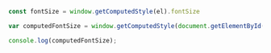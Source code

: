
```javascript
const fontSize = window.getComputedStyle(el).fontSize
```
```javascript
var computedFontSize = window.getComputedStyle(document.getElementById("foo")).fontSize;

console.log(computedFontSize);
```

